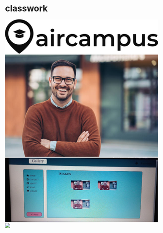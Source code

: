 <h1>classwork</h1>

<img src="logo.png">
<img src="men.jpg">
<img src="screenshoot1.jpeg">
<img src="screenshoot2.jpeg">